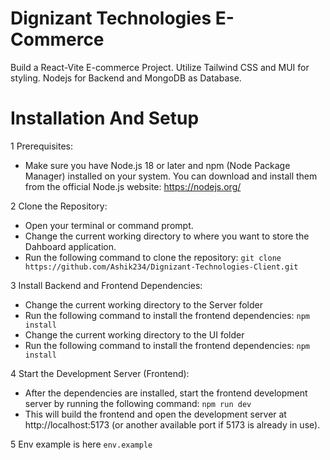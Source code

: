 # Dignizant Technologies E-Commerce

Build a React-Vite E-commerce Project. Utilize Tailwind CSS and MUI for styling. Nodejs for Backend and MongoDB as Database.

# Installation And Setup

1 Prerequisites:
- Make sure you have Node.js 18 or later and npm (Node Package Manager) installed on your system. You can download and install them from the official Node.js website: https://nodejs.org/

2 Clone the Repository:
- Open your terminal or command prompt.
- Change the current working directory to where you want to store the Dahboard application.
- Run the following command to clone the repository:
`git clone https://github.com/Ashik234/Dignizant-Technologies-Client.git`

3 Install Backend and Frontend Dependencies:
 - Change the current working directory to the Server folder
- Run the following command to install the frontend dependencies: `npm install`
- Change the current working directory to the UI folder
- Run the following command to install the frontend dependencies: `npm install`

4 Start the Development Server (Frontend):
- After the dependencies are installed, start the frontend development server by running the following command:
`npm run dev`
- This will build the frontend and open the development server at http://localhost:5173 (or another available port if 5173 is already in use).

5 Env example is here `env.example`
